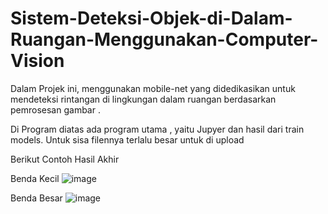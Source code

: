 # Sistem-Deteksi-Objek-di-Dalam-Ruangan-Menggunakan-Computer-Vision
Dalam Projek ini, menggunakan mobile-net yang didedikasikan untuk mendeteksi rintangan di lingkungan dalam ruangan berdasarkan pemrosesan gambar .


Di Program diatas ada program utama , yaitu Jupyer dan hasil dari train models. Untuk sisa filennya terlalu besar untuk di upload 


Berikut Contoh Hasil Akhir

Benda Kecil
![image](https://user-images.githubusercontent.com/116990941/198862256-09a607a2-5787-49c6-955a-afe104b9d066.png)

Benda Besar 
![image](https://user-images.githubusercontent.com/116990941/198862263-492215bb-6733-4fbe-bca4-dfa92109b01d.png)
